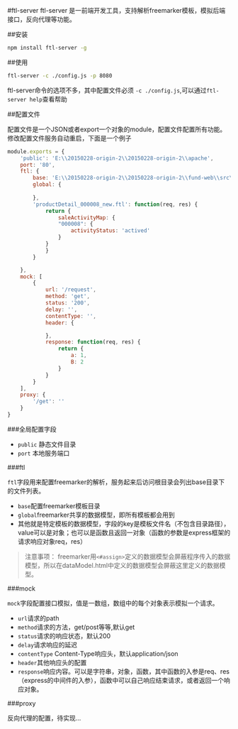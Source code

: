 #ftl-server
ftl-server 是一前端开发工具，支持解析freemarker模板，模拟后端接口，反向代理等功能。

##安装

```bash
npm install ftl-server -g
```
##使用

```bash
ftl-server -c ./config.js -p 8080
```

ftl-server命令的选项不多，其中配置文件必须 `-c ./config.js`,可以通过`ftl-server help`查看帮助

##配置文件

配置文件是一个JSON或者export一个对象的module，配置文件配置所有功能。修改配置文件服务自动重启，下面是一个例子

```js
module.exports = {    
    'public': 'E:\\20150228-origin-2\\20150228-origin-2\\apache',
    port: '80',
    ftl: {
        base: 'E:\\20150228-origin-2\\20150228-origin-2\\fund-web\\src\\main\\webapp\\WEB-INF\\ftl',
        global: {
            
        },
        'productDetail_000008_new.ftl': function(req, res) {
            return {
                saleActivityMap: {
                "000008": {
                    activityStatus: 'actived'
                }
            }
            }
        }

    },
    mock: [
        {
            url: '/request',
            method: 'get',
            status: '200',
            delay: '',
            contentType: '',
            header: {

            },
            response: function(req, res) {
                return { 
                    a: 1,
                    B: 2
                }
            }
        }
    ],
    proxy: {
        '/get': ''
    }
}
```

###全局配置字段

* `public` 静态文件目录
* `port` 本地服务端口

###ftl

`ftl`字段用来配置freemarker的解析，服务起来后访问根目录会列出base目录下的文件列表。

* `base`配置freemarker模板目录
*  `global`freemarker共享的数据模型，即所有模板都会用到
* 其他就是特定模板的数据模型，字段的key是模板文件名（不包含目录路径），value可以是对象；也可以是函数且返回一对象（函数的参数是express框架的请求响应对象req，res）



> 注意事项： freemarker用`<#assign>`定义的数据模型会屏蔽程序传入的数据模型，所以在dataModel.html中定义的数据模型会屏蔽这里定义的数据模型。  

###mock

`mock`字段配置接口模拟，值是一数组，数组中的每个对象表示模拟一个请求。

* `url`请求的path
* `method`请求的方法，get/post等等,默认get
* `status`请求的响应状态，默认200
* `delay`请求响应的延迟
* `contentType` Content-Type响应头，默认application/json
* `header`其他响应头的配置
* `response`响应内容。可以是字符串，对象，函数，其中函数的入参是req、res（express的中间件的入参），函数中可以自己响应结束请求，或者返回一个响应对象。

###proxy

反向代理的配置，待实现...
